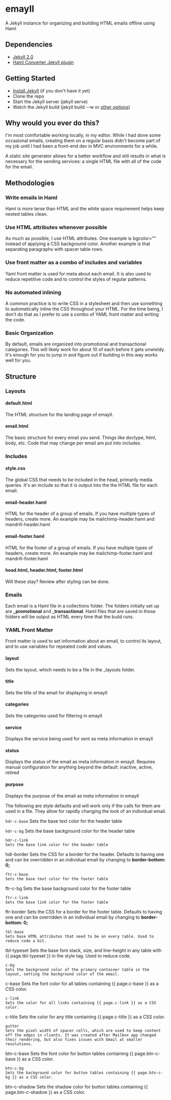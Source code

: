 emayll
======

A Jekyll instance for organizing and building HTML emails offline using Haml

## Dependencies

- [Jekyll 2.0](https://github.com/jekyll/jekyll)
- [Haml Converter Jekyll plugin](https://gist.github.com/dtjm/517556)

## Getting Started
- [Install Jekyll](http://jekyllrb.com/docs/quickstart/) (if you don't have it yet)
- Clone the repo
- Start the Jekyll server (jekyll serve)
- Watch the Jekyll build (jekyll build --w or [other options](http://jekyllrb.com/docs/usage/))

## Why would you ever do this?
I'm most comfortable working locally, in my editor. While I had done some occasional emails, creating them on a regular basis didn't become part of my job until I had been a front-end dev in MVC environments for a while.

A static site generator allows for a better workflow and still results in what is necessary for the sending services: a single HTML file with all of the code for the email.

## Methodologies

### Write emails in Haml
Haml is more terse than HTML and the white space requirement helps keep nested tables clean.

### Use HTML attributes whenever possible
As much as possible, I use HTML attributes. One example is bgcolor="" instead of applying a CSS background color. Another example is that separating paragraphs with spacer table rows.

### Use front matter as a combo of includes and variables
Yaml front matter is used for meta about each email. It is also used to reduce repetitive code and to control the styles of regular patterns.

### No automated inlining
A common practice is to write CSS in a stylesheet and then use something to automatically inline the CSS throughout your HTML. For the time being, I don't do that as I prefer to use a combo of YAML front matter and writing the code.

### Basic Organization
By default, emails are organized into promotional and transactional categories. This will likely work for about 10 of each before it gets unwieldy. It's enough for you to jump in and figure out if building in this way works well for you.

## Structure

### Layouts

#### default.html
The HTML structure for the landing page of emayll.

#### email.html
The basic structure for every email you send. Things like doctype, html, body, etc. Code that may change per email are put into includes.

### Includes

#### style.css
The global CSS that needs to be included in the head, primarily media queries. It's an include so that it is output into the the HTML file for each email.

#### email-header.haml
HTML for the header of a group of emails. If you have multiple types of headers, create more. An example may be mailchimp-header.haml and mandrill-header.haml

#### email-footer.haml
HTML for the footer of a group of emails. If you have multiple types of headers, create more. An example may be mailchimp-footer.haml and mandrill-footer.haml

#### head.html, header.html, footer.html
Will these stay? Review after styling can be done.

### Emails
Each email is a Haml file in a collections folder. The folders initially set up are **_promotional** and **_transactional**. Haml files that are saved in those folders will be output as HTML every time that the build runs.

### YAML Front Matter
Front matter is used to set information about an email, to control its layout, and to use variables for repeated code and values.

#### layout
Sets the layout, which needs to be a file in the _layouts folder.

#### title
Sets the title of the email for displaying in emayll

#### categories
Sets the categories used for filtering in emayll

#### service
Displays the service being used for sent as meta information in emayll

#### status
Displays the status of the email as meta information in emayll. Requires manual configuration for anything beyond the default: inactive, active, retired

#### purpose
Displays the purpose of the email as meta information in emayll

The following are style defaults and will work only if the calls for them are used in a file. They allow for rapidly changing the look of an individual email.

``` hdr-c-base ```
Sets the base text color for the header table

``` hdr-c-bg ```
Sets the base background color for the header table

```
hdr-c-link
Sets the base link color for the header table

```
hdr-border
Sets the CSS for a border for the header. Defaults to having one and can be overridden in an individual email by changing to **border-bottom: 0;**

```
ftr-c-base
Sets the base text color for the footer table

```
ftr-c-bg
Sets the base background color for the footer table

```
ftr-c-link
Sets the base link color for the footer table

```
ftr-border
Sets the CSS for a border for the footer table. Defaults to having one and can be overridden in an individual email by changing to **border-bottom: 0;**

```
tbl-base
Sets base HTML attributes that need to be on every table. Used to reduce code a bit.

```
tbl-typeset
Sets the base font stack, size, and line-height in any table with {{ page.tbl-typeset }} in the style tag. Used to reduce code.

```
c-bg
Sets the background color of the primary container table in the layout, setting the background color of the email.

```
c-base
Sets the font color for all tables containing {{ page.c-base }} as a CSS color.

```
c-link
Sets the color for all links containing {{ page.c-link }} as a CSS color.

```
c-title
Sets the color for any title containing {{ page.c-title }} as a CSS color.

```
gutter
Sets the pixel width of spacer cells, which are used to keep content off the edges in clients. It was created after Mailbox app changed their rendering, but also fixes issues with Gmail at smaller resolutions.

```
btn-c-base
Sets the font color for button tables containing {{ page.btn-c-base }} as a CSS color.

```
btn-c-bg
Sets the background color for button tables containing {{ page.btn-c-bg }} as a CSS color.

```
btn-c-shadow
Sets the shadow color for button tables containing {{ page.btn-c-shadow }} as a CSS color.
